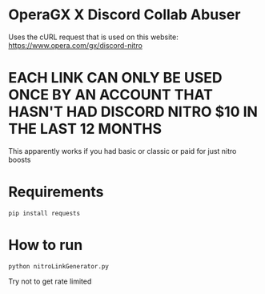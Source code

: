 # OperaGX X Discord Collab Abuser

Uses the cURL request that is used on this website:
https://www.opera.com/gx/discord-nitro

# EACH LINK CAN ONLY BE USED ONCE BY AN ACCOUNT THAT HASN'T HAD DISCORD NITRO $10 IN THE LAST 12 MONTHS
This apparently works if you had basic or classic or paid for just nitro boosts

# Requirements
```
pip install requests
```
# How to run
```
python nitroLinkGenerator.py
```

Try not to get rate limited
